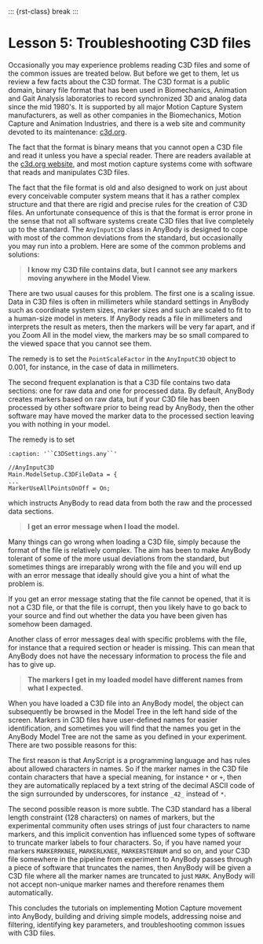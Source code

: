 ::: {rst-class} break
:::

# Lesson 5: Troubleshooting C3D files

Occasionally you may experience problems reading C3D files and some of
the common issues are treated below. But before we get to them, let us
review a few facts about the C3D format. The C3D format is a public
domain, binary file format that has been used in Biomechanics, Animation
and Gait Analysis laboratories to record synchronized 3D and analog data
since the mid 1980's. It is supported by all major Motion Capture System
manufacturers, as well as other companies in the Biomechanics, Motion
Capture and Animation Industries, and there is a web site and community
devoted to its maintenance: [c3d.org](https://www.c3d.org/).

The fact that the format is binary means that you cannot open a C3D file
and read it unless you have a special reader. There are readers
available at the [c3d.org website](https://www.c3d.org/), and most motion capture systems come
with software that reads and manipulates C3D files.

The fact that the file format is old and also designed to work on just
about every conceivable computer system means that it has a rather
complex structure and that there are rigid and precise rules for the
creation of C3D files. An unfortunate consequence of this is that the
format is error prone in the sense that not all software systems create
C3D files that live completely up to the standard. The `AnyInputC3D` class
in AnyBody is designed to cope with most of the common deviations from
the standard, but occasionally you may run into a problem. Here are some
of the common problems and solutions:

> **I know my C3D file contains data, but I cannot see any markers moving
> anywhere in the Model View.**

There are two usual causes for this problem. The first one is a scaling
issue. Data in C3D files is often in millimeters while standard settings
in AnyBody such as coordinate system sizes, marker sizes and such are
scaled to fit to a human-size model in meters. If AnyBody reads a file
in millimeters and interprets the result as meters, then the markers
will be very far apart, and if you Zoom All in the model view, the
markers may be so small compared to the viewed space that you cannot see
them.

The remedy is to set the `PointScaleFactor` in the `AnyInputC3D` object to
0.001, for instance, in the case of data in millimeters.

The second frequent explanation is that a C3D file contains two data
sections: one for raw data and one for processed data. By default,
AnyBody creates markers based on raw data, but if your C3D file has been
processed by other software prior to being read by AnyBody, then the
other software may have moved the marker data to the processed section
leaving you with nothing in your model.

The remedy is to set

```{code-block} AnyScriptDoc
:caption: '``C3DSettings.any``'

//AnyInputC3D
Main.ModelSetup.C3DFileData = {
...
MarkerUseAllPointsOnOff = On;
```

which instructs AnyBody to read data from both the raw and the processed
data sections.

> **I get an error message when I load the model.**

Many things can go wrong when loading a C3D file, simply because the
format of the file is relatively complex. The aim has been to make
AnyBody tolerant of some of the more usual deviations from the standard,
but sometimes things are irreparably wrong with the file and you will
end up with an error message that ideally should give you a hint of what
the problem is.

If you get an error message stating that the file cannot be opened, that
it is not a C3D file, or that the file is corrupt, then you likely have
to go back to your source and find out whether the data you have been
given has somehow been damaged.

Another class of error messages deal with specific problems with the
file, for instance that a required section or header is missing. This
can mean that AnyBody does not have the necessary information to process
the file and has to give up.

> **The markers I get in my loaded model have different names from what
> I expected.**

When you have loaded a C3D file into an AnyBody model, the object can
subsequently be browsed in the Model Tree in the left hand side of the
screen. Markers in C3D files have user-defined names for easier
identification, and sometimes you will find that the names you get in
the AnyBody Model Tree are not the same as you defined in your
experiment. There are two possible reasons for this:

The first reason is that AnyScript is a programming language and has
rules about allowed characters in names. So if the marker names in the
C3D file contain characters that have a special meaning, for instance
`*` or `+`, then they are automatically replaced by a text string of
the decimal ASCII code of the sign surrounded by underscores, for
instance `_42_` instead of `*`.

The second possible reason is more subtle. The C3D standard has a
liberal length constraint (128 characters) on names of markers, but the
experimental community often uses strings of just four characters to
name markers, and this implicit convention has influenced some types of
software to truncate marker labels to four characters. So, if you have
named your markers `MARKERRKNEE`, `MARKERLKNEE`, `MARKERSTERNUM` and so
on, and your C3D file somewhere in the pipeline from experiment to
AnyBody passes through a piece of software that truncates the names,
then AnyBody will be given a C3D file where all the marker names are
truncated to just `MARK`. AnyBody will not accept non-unique marker
names and therefore renames them automatically.

This concludes the tutorials on implementing Motion Capture movement into
AnyBody, building and driving simple models, addressing noise and filtering,
identifying key parameters, and troubleshooting common issues with C3D files.
